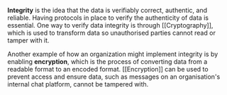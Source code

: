 
**Integrity** is the idea that the data is verifiably correct, authentic, and reliable. Having protocols in place to verify the authenticity of data is essential. One way to verify data integrity is through [[Cryptography]], which is used to transform data so unauthorised parties cannot read or tamper with it.

Another example of how an organization might implement integrity is by enabling **encryption**, which is the process of converting data from a readable format to an encoded format. [[Encryption]] can be used to prevent access and ensure data, such as messages on an organisation's internal chat platform, cannot be tampered with.  
